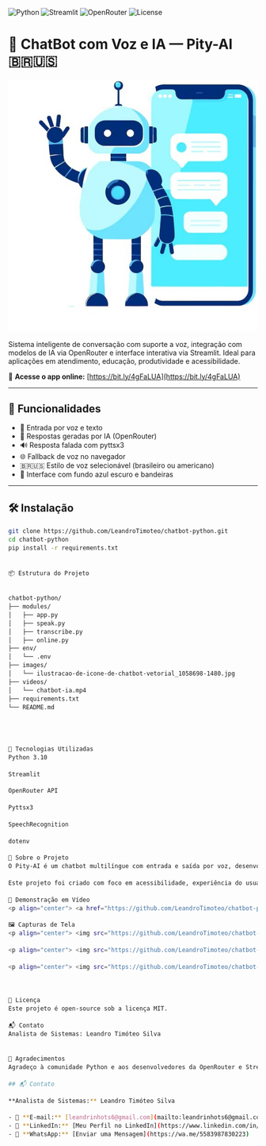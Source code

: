 ![Python](https://img.shields.io/badge/Python-3.10-blue?logo=python)
![Streamlit](https://img.shields.io/badge/Streamlit-App-red?logo=streamlit)
![OpenRouter](https://img.shields.io/badge/OpenRouter-API-green?logo=openai)
![License](https://img.shields.io/badge/License-MIT-yellow)

# 🤖 ChatBot com Voz e IA — Pity-AI 🇧🇷🇺🇸

<p align="center">
  <a href="https://bit.ly/4gFaLUA" target="_blank">
    <img src="https://github.com/LeandroTimoteo/chatbot-python/blob/main/images/ilustracao-de-icone-de-chatbot-vetorial_1058698-1480.jpg?raw=true" width="800" alt="Imagem de capa do ChatBot com robô e celular" />
  </a>
</p>

Sistema inteligente de conversação com suporte a voz, integração com modelos de IA via OpenRouter e interface interativa via Streamlit. Ideal para aplicações em atendimento, educação, produtividade e acessibilidade.

🔗 **Acesse o app online:** [https://bit.ly/4gFaLUA](https://bit.ly/4gFaLUA)

---

## 🚀 Funcionalidades

- 🎤 Entrada por voz e texto
- 🧠 Respostas geradas por IA (OpenRouter)
- 🔊 Resposta falada com pyttsx3
- 🌐 Fallback de voz no navegador
- 🇧🇷🇺🇸 Estilo de voz selecionável (brasileiro ou americano)
- 🎨 Interface com fundo azul escuro e bandeiras

---

## 🛠️ Instalação

```bash
git clone https://github.com/LeandroTimoteo/chatbot-python.git
cd chatbot-python
pip install -r requirements.txt


📦 Estrutura do Projeto


chatbot-python/
├── modules/
│   ├── app.py
│   ├── speak.py
│   ├── transcribe.py
│   ├── online.py
├── env/
│   └── .env
├── images/
│   └── ilustracao-de-icone-de-chatbot-vetorial_1058698-1480.jpg
├── videos/
│   └── chatbot-ia.mp4
├── requirements.txt
└── README.md




🧰 Tecnologias Utilizadas
Python 3.10

Streamlit

OpenRouter API

Pyttsx3

SpeechRecognition

dotenv

📘 Sobre o Projeto
O Pity-AI é um chatbot multilíngue com entrada e saída por voz, desenvolvido em Python com Streamlit. Ele utiliza modelos de linguagem via OpenRouter para gerar respostas naturais e contextuais, podendo ser usado em português ou inglês com sotaques ajustáveis.

Este projeto foi criado com foco em acessibilidade, experiência do usuário e integração rápida com APIs modernas.

🎥 Demonstração em Vídeo
<p align="center"> <a href="https://github.com/LeandroTimoteo/chatbot-python/blob/main/videos/chatbot-ia.mp4?raw=true" target="_blank"> <img src="https://img.shields.io/badge/Assistir-Vídeo-FF0000?style=for-the-badge&logo=youtube&logoColor=white" alt="Assistir vídeo de demonstração" /> </a> </p>

🖼️ Capturas de Tela
<p align="center"> <img src="https://github.com/LeandroTimoteo/chatbot-python/blob/main/images/Captura%20de%20tela%202025-09-21%20191458.png?raw=true" width="800" alt="Tela 1 do Pity-AI" /> </p>

<p align="center"> <img src="https://github.com/LeandroTimoteo/chatbot-python/blob/main/images/Captura%20de%20tela%202025-09-21%20191839.png?raw=true" width="800" alt="Tela 2 do Pity-AI" /> </p>

<p align="center"> <img src="https://github.com/LeandroTimoteo/chatbot-python/blob/main/images/ilustracao-de-icone-de-chatbot-vetorial_1058698-1480.jpg?raw=true" width="300" alt="Ícone do Chatbot" /> </p>



📄 Licença
Este projeto é open-source sob a licença MIT.

📬 Contato
Analista de Sistemas: Leandro Timóteo Silva


🙌 Agradecimentos
Agradeço à comunidade Python e aos desenvolvedores da OpenRouter e Streamlit por fornecerem ferramentas incríveis que tornam projetos como este possíveis.

## 📬 Contato

**Analista de Sistemas:** Leandro Timóteo Silva

- 📧 **E-mail:** [leandrinhots6@gmail.com](mailto:leandrinhots6@gmail.com)  
- 💼 **LinkedIn:** [Meu Perfil no LinkedIn](https://www.linkedin.com/in/leandro-timóteo-ads)  
- 📱 **WhatsApp:** [Enviar uma Mensagem](https://wa.me/5583987830223)




